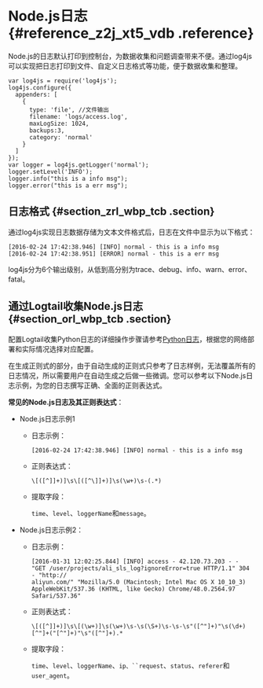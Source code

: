 # Node.js日志 {#reference_z2j_xt5_vdb .reference}

Node.js的日志默认打印到控制台，为数据收集和问题调查带来不便。通过log4js可以实现把日志打印到文件、自定义日志格式等功能，便于数据收集和整理。

```
var log4js = require('log4js');
log4js.configure({
  appenders: [
    {   
      type: 'file', //文件输出
      filename: 'logs/access.log', 
      maxLogSize: 1024,
      backups:3,
      category: 'normal' 
    }   
  ]
});
var logger = log4js.getLogger('normal');
logger.setLevel('INFO');
logger.info("this is a info msg");
logger.error("this is a err msg");
```

## 日志格式 {#section_zrl_wbp_tcb .section}

通过log4js实现日志数据存储为文本文件格式后，日志在文件中显示为以下格式：

```
[2016-02-24 17:42:38.946] [INFO] normal - this is a info msg
[2016-02-24 17:42:38.951] [ERROR] normal - this is a err msg
```

log4js分为6个输出级别，从低到高分别为trace、debug、info、warn、error、fatal。

## 通过Logtail收集Node.js日志 {#section_orl_wbp_tcb .section}

配置Logtail收集Python日志的详细操作步骤请参考[Python日志](intl.zh-CN/用户指南/数据采集/常见日志格式/Python日志.md)，根据您的网络部署和实际情况选择对应配置。

在生成正则式的部分，由于自动生成的正则式只参考了日志样例，无法覆盖所有的日志情况，所以需要用户在自动生成之后做一些微调。您可以参考以下Node.js日志示例，为您的日志撰写正确、全面的正则表达式。

**常见的Node.js日志及其正则表达式**：

-   Node.js日志示例1
    -   日志示例：

        ```
        [2016-02-24 17:42:38.946] [INFO] normal - this is a info msg
        ```

    -   正则表达式：

        ```
        \[([^]]+)]\s\[([^\]]+)]\s(\w+)\s-(.*)
        ```

    -   提取字段：

        `time`、`level`、`loggerName`和`message`。


-   Node.js日志示例2：
    -   日志示例：

        ```
        [2016-01-31 12:02:25.844] [INFO] access - 42.120.73.203 - - "GET /user/projects/ali_sls_log?ignoreError=true HTTP/1.1" 304 - "http://
        aliyun.com/" "Mozilla/5.0 (Macintosh; Intel Mac OS X 10_10_3) AppleWebKit/537.36 (KHTML, like Gecko) Chrome/48.0.2564.97 Safari/537.36"
        ```

    -   正则表达式：

        ```
        \[([^]]+)]\s\[(\w+)]\s(\w+)\s-\s(\S+)\s-\s-\s"([^"]+)"\s(\d+)[^"]+("[^"]+)"\s"([^"]+).*
        ```

    -   提取字段：

        `time`、`level`、`loggerName`、`ip、``request`、`status`、`referer`和`user_agent`。


